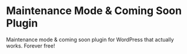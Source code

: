 # Maintenance Mode & Coming Soon Plugin
Maintenance mode &amp; coming soon plugin for WordPress that actually works. Forever free!
